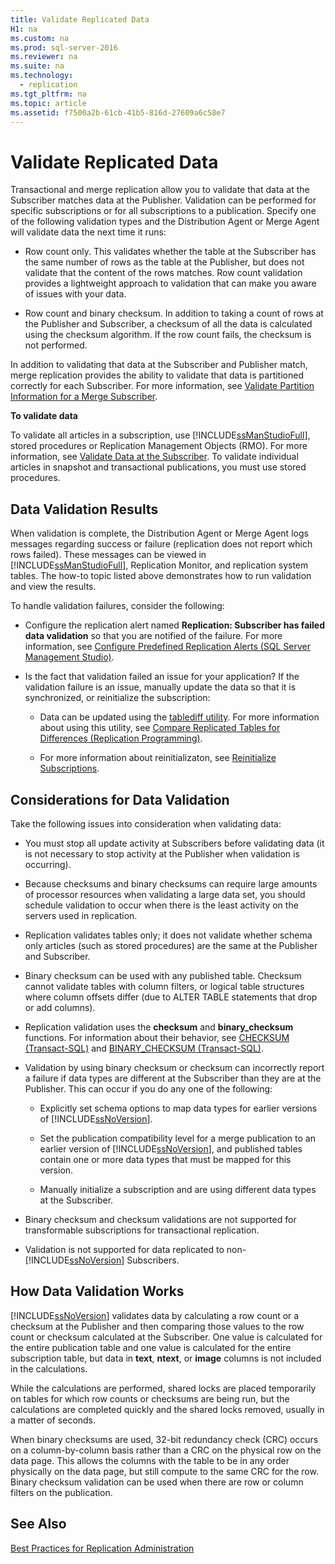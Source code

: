 ```yaml
---
title: Validate Replicated Data
H1: na
ms.custom: na
ms.prod: sql-server-2016
ms.reviewer: na
ms.suite: na
ms.technology: 
  - replication
ms.tgt_pltfrm: na
ms.topic: article
ms.assetid: f7500a2b-61cb-41b5-816d-27609a6c58e7
---
```

# Validate Replicated Data
  Transactional and merge replication allow you to validate that data at the Subscriber matches data at the Publisher. Validation can be performed for specific subscriptions or for all subscriptions to a publication. Specify one of the following validation types and the Distribution Agent or Merge Agent will validate data the next time it runs:  
  
-   Row count only. This validates whether the table at the Subscriber has the same number of rows as the table at the Publisher, but does not validate that the content of the rows matches. Row count validation provides a lightweight approach to validation that can make you aware of issues with your data.  
  
-   Row count and binary checksum. In addition to taking a count of rows at the Publisher and Subscriber, a checksum of all the data is calculated using the checksum algorithm. If the row count fails, the checksum is not performed.  
  
 In addition to validating that data at the Subscriber and Publisher match, merge replication provides the ability to validate that data is partitioned correctly for each Subscriber. For more information, see [Validate Partition Information for a Merge Subscriber](../../Topics/TopicNameContainA/Validate-Partition-Information-for-a-Merge-Subscriber.md).  
  
 **To validate data**  
  
 To validate all articles in a subscription, use [!INCLUDE[ssManStudioFull](../../Token/Other/ssManStudioFull_md.md)], stored procedures or Replication Management Objects \(RMO\). For more information, see [Validate Data at the Subscriber](../../Topics/TopicNameNotContainA/Validate-Data-at-the-Subscriber.md). To validate individual articles in snapshot and transactional publications, you must use stored procedures.  
  
## Data Validation Results  
 When validation is complete, the Distribution Agent or Merge Agent logs messages regarding success or failure \(replication does not report which rows failed\). These messages can be viewed in [!INCLUDE[ssManStudioFull](../../Token/Other/ssManStudioFull_md.md)], Replication Monitor, and replication system tables. The how\-to topic listed above demonstrates how to run validation and view the results.  
  
 To handle validation failures, consider the following:  
  
-   Configure the replication alert named **Replication: Subscriber has failed data validation** so that you are notified of the failure. For more information, see [Configure Predefined Replication Alerts &#40;SQL Server Management Studio&#41;](../../Topics/TopicNameNotContainA/Configure-Predefined-Replication-Alerts--SQL-Server-Management-Studio-.md).  
  
-   Is the fact that validation failed an issue for your application? If the validation failure is an issue, manually update the data so that it is synchronized, or reinitialize the subscription:  
  
    -   Data can be updated using the [tablediff utility](../../Topics/TopicNameNotContainA/tablediff-Utility.md). For more information about using this utility, see [Compare Replicated Tables for Differences &#40;Replication Programming&#41;](../../Topics/TopicNameNotContainA/Compare-Replicated-Tables-for-Differences--Replication-Programming-.md).  
  
    -   For more information about reinitializaton, see [Reinitialize Subscriptions](../../Topics/TopicNameNotContainA/Reinitialize-Subscriptions.md).  
  
## Considerations for Data Validation  
 Take the following issues into consideration when validating data:  
  
-   You must stop all update activity at Subscribers before validating data \(it is not necessary to stop activity at the Publisher when validation is occurring\).  
  
-   Because checksums and binary checksums can require large amounts of processor resources when validating a large data set, you should schedule validation to occur when there is the least activity on the servers used in replication.  
  
-   Replication validates tables only; it does not validate whether schema only articles \(such as stored procedures\) are the same at the Publisher and Subscriber.  
  
-   Binary checksum can be used with any published table. Checksum cannot validate tables with column filters, or logical table structures where column offsets differ \(due to ALTER TABLE statements that drop or add columns\).  
  
-   Replication validation uses the **checksum** and **binary\_checksum** functions. For  information about their behavior, see  [CHECKSUM &#40;Transact-SQL&#41;](../Topic/CHECKSUM%20\(Transact-SQL\).md) and [BINARY_CHECKSUM  &#40;Transact-SQL&#41;](../Topic/BINARY_CHECKSUM%20%20\(Transact-SQL\).md).  
  
-   Validation by using binary checksum or checksum can incorrectly report a failure if data types are different at the Subscriber than they are at the Publisher. This can occur if you do any one of the following:  
  
    -   Explicitly set schema options to map data types for earlier versions of [!INCLUDE[ssNoVersion](../../Token/Other/ssNoVersion_md.md)].  
  
    -   Set the publication compatibility level for a merge publication to an earlier version of [!INCLUDE[ssNoVersion](../../Token/Other/ssNoVersion_md.md)], and published tables contain one or more data types that must be mapped for this version.  
  
    -   Manually initialize a subscription and are using different data types at the Subscriber.  
  
-   Binary checksum and checksum validations are not supported for transformable subscriptions for transactional replication.  
  
-   Validation is not supported for data replicated to non\-[!INCLUDE[ssNoVersion](../../Token/Other/ssNoVersion_md.md)] Subscribers.  
  
## How Data Validation Works  
 [!INCLUDE[ssNoVersion](../../Token/Other/ssNoVersion_md.md)] validates data by calculating a row count or a checksum at the Publisher and then comparing those values to the row count or checksum calculated at the Subscriber. One value is calculated for the entire publication table and one value is calculated for the entire subscription table, but data in **text**, **ntext**, or **image** columns is not included in the calculations.  
  
 While the calculations are performed, shared locks are placed temporarily on tables for which row counts or checksums are being run, but the calculations are completed quickly and the shared locks removed, usually in a matter of seconds.  
  
 When binary checksums are used, 32\-bit redundancy check \(CRC\) occurs on a column\-by\-column basis rather than a CRC on the physical row on the data page. This allows the columns with the table to be in any order physically on the data page, but still compute to the same CRC for the row. Binary checksum validation can be used when there are row or column filters on the publication.  
  
## See Also  
 [Best Practices for Replication Administration](../../Topics/TopicNameNotContainA/Best-Practices-for-Replication-Administration.md)  
  
  
